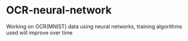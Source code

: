 # OCR-neural-network
Working on OCR(MNIST) data using neural networks, training algorithms used will improve over time
